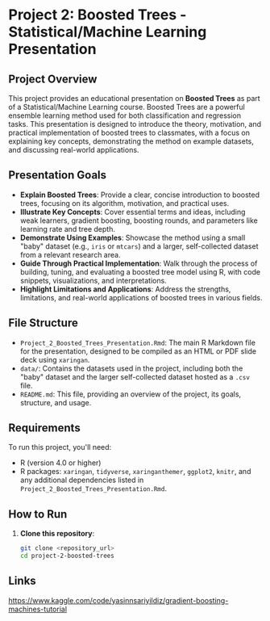 # Project 2: Boosted Trees - Statistical/Machine Learning Presentation

## Project Overview
This project provides an educational presentation on **Boosted Trees** as part of a Statistical/Machine Learning course. Boosted Trees are a powerful ensemble learning method used for both classification and regression tasks. This presentation is designed to introduce the theory, motivation, and practical implementation of boosted trees to classmates, with a focus on explaining key concepts, demonstrating the method on example datasets, and discussing real-world applications.

## Presentation Goals
- **Explain Boosted Trees**: Provide a clear, concise introduction to boosted trees, focusing on its algorithm, motivation, and practical uses.
- **Illustrate Key Concepts**: Cover essential terms and ideas, including weak learners, gradient boosting, boosting rounds, and parameters like learning rate and tree depth.
- **Demonstrate Using Examples**: Showcase the method using a small "baby" dataset (e.g., `iris` or `mtcars`) and a larger, self-collected dataset from a relevant research area.
- **Guide Through Practical Implementation**: Walk through the process of building, tuning, and evaluating a boosted tree model using R, with code snippets, visualizations, and interpretations.
- **Highlight Limitations and Applications**: Address the strengths, limitations, and real-world applications of boosted trees in various fields.

## File Structure
- `Project_2_Boosted_Trees_Presentation.Rmd`: The main R Markdown file for the presentation, designed to be compiled as an HTML or PDF slide deck using `xaringan`.
- `data/`: Contains the datasets used in the project, including both the "baby" dataset and the larger self-collected dataset hosted as a `.csv` file.
- `README.md`: This file, providing an overview of the project, its goals, structure, and usage.

## Requirements
To run this project, you'll need:
- R (version 4.0 or higher)
- R packages: `xaringan`, `tidyverse`, `xaringanthemer`, `ggplot2`, `knitr`, and any additional dependencies listed in `Project_2_Boosted_Trees_Presentation.Rmd`.

## How to Run
1. **Clone this repository**:
   ```bash
   git clone <repository_url>
   cd project-2-boosted-trees


## Links
https://www.kaggle.com/code/yasinnsariyildiz/gradient-boosting-machines-tutorial
